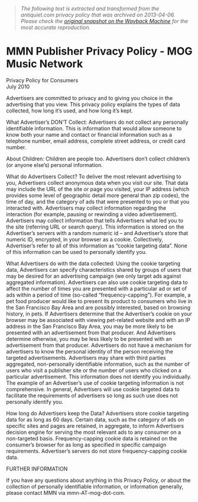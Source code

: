 > *The following text is extracted and transformed from the antiquiet.com privacy policy that was archived on 2013-04-06. Please check the [original snapshot on the Wayback Machine](https://web.archive.org/web/20130406061253id_/https%3A//sites.google.com/a/mogmusicnetwork.com/www/mmn-publisher-private-policy) for the most accurate reproduction.*

# MMN Publisher Privacy Policy - MOG Music Network

Privacy Policy for Consumers  
July 2010 

Advertisers are committed to privacy and to giving you choice in the advertising that you view. This privacy policy explains the types of data collected, how long it’s used, and how long it’s kept. 

What Advertiser’s DON’T Collect: Advertisers do not collect any personally identifiable information. This is information that would allow someone to know both your name and contact or financial information such as a telephone number, email address, complete street address, or credit card number. 

About Children: Children are people too. Advertisers don’t collect children’s (or anyone else’s) personal information. 

What do Advertisers Collect? To deliver the most relevant advertising to you, Advertisers collect anonymous data when you visit our site. That data may include the URL of the site or page you visited, your IP address (which provides some level of geographic detail more general than zip codes), the time of day, and the category of ads that were presented to you or that you interacted with. Advertisers may collect information regarding the interaction (for example, pausing or rewinding a video advertisement). Advertisers may collect information that tells Advertisers what led you to the site (referring URL or search query). This information is stored on the Advertiser’s servers with a random numeric id – and Advertiser’s store that numeric ID, encrypted, in your browser as a cookie. Collectively, Advertiser’s refer to all of this information as “cookie targeting data”. None of this information can be used to personally identify you. 

What Advertisers do with the data collected: Using the cookie targeting data, Advertisers can specify characteristics shared by groups of users that may be desired for an advertising campaign (we only target ads against aggregated information). Advertisers can also use cookie targeting data to affect the number of times you are presented with a particular ad or set of ads within a period of time (so-called “frequency-capping”). For example, a pet food producer would like to present its product to consumers who live in the San Francisco Bay Area and are possibly interested, based on browsing history, in pets. If Advertisers determine that the Advertiser’s cookie on your browser may be associated with viewing pet-related website and with an IP address in the San Francisco Bay Area, you may be more likely to be presented with an advertisement from that producer. And Advertisers determine otherwise, you may be less likely to be presented with an advertisement from that producer. Advertisers do not have a mechanism for advertisers to know the personal identity of the person receiving the targeted advertisements. Advertisers may share with third parties aggregated, non-personally identifiable information, such as the number of users who visit a publisher site or the number of users who clicked on a particular advertisement. This information does not identify you individually. The example of an Advertiser’s use of cookie targeting information is not comprehensive. In general, Advertisers will use cookie targeted data to facilitate the requirements of advertisers so long as such use does not personally identify you. 

How long do Advertisers keep the Data? Advertisers store cookie targeting data for as long as 60 days. Certain data, such as the category of ads on specific sites and pages are retained, in aggregate, to inform Advertisers decision engine for serving the most relevant ads to any consumer on a non-targeted basis. Frequency-capping cookie data is retained on the consumer’s browser for as long as specified in specific campaign requirements. Advertiser’s servers do not store frequency-capping cookie data. 

FURTHER INFORMATION 

If you have any questions about anything in this Privacy Policy, or about the collection of personally identifiable information, or information generally, please contact MMN via mmn-AT-mog-dot-com.
